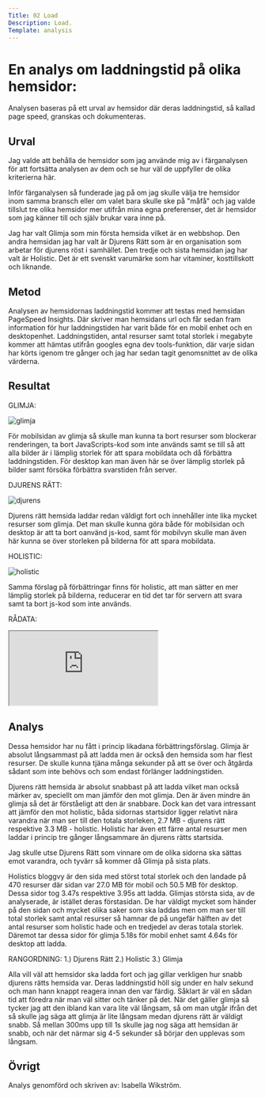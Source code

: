 ```yaml
---
Title: 02 Load
Description: Load.
Template: analysis
---
```


En analys om laddningstid på olika hemsidor:
=======================

Analysen baseras på ett urval av hemsidor där 
deras laddningstid, så kallad page speed, granskas och dokumenteras.

Urval
-----------------------

Jag valde att behålla de hemsidor som jag använde mig av i färganalysen för att fortsätta analysen av dem och se hur väl de uppfyller de olika kriterierna här.

Inför färganalysen så funderade jag på om jag skulle välja tre hemsidor inom samma bransch eller om valet bara skulle ske på "måfå" och jag valde tillslut tre olika hemsidor mer utifrån mina egna preferenser, det är hemsidor som jag känner till och själv brukar vara inne på.

Jag har valt Glimja som min första hemsida vilket är en webbshop. Den andra hemsidan jag har valt är Djurens Rätt som är en organisation som arbetar för djurens röst i samhället. Den tredje och sista hemsidan jag har valt är Holistic. Det är ett svenskt varumärke som har vitaminer, kosttillskott och liknande.

Metod
-----------------------

Analysen av hemsidornas laddningstid kommer att testas med hemsidan PageSpeed Insights. Där skriver man hemsidans url och får sedan fram information för hur laddningstiden har varit både för en mobil enhet och en desktopenhet.
Laddningstiden, antal resurser samt total storlek i megabyte kommer att hämtas utifrån googles egna dev tools-funktion, där varje sidan har körts igenom tre gånger och jag har sedan tagit genomsnittet av de olika värderna.

Resultat
-----------------------

GLIMJA:

![glimja](%assets_url%/img/glimja_load.jpg)

För mobilsidan av glimja så skulle man kunna ta bort resurser som blockerar renderingen, ta bort JavaScripts-kod som inte används samt se till så att alla bilder är i lämplig storlek för att spara mobildata och då förbättra laddningstiden. För desktop kan man även här se över lämplig storlek på bilder samt försöka förbättra svarstiden från server.

DJURENS RÄTT:

![djurens](%assets_url%/img/djurens_load.jpg)

Djurens rätt hemsida laddar redan väldigt fort och innehåller inte lika mycket resurser som glimja. Det man skulle kunna göra både för mobilsidan och desktop är att ta bort oanvänd js-kod, samt för mobilvyn skulle man även här kunna se över storleken på bilderna för att spara mobildata.

HOLISTIC:

![holistic](%assets_url%/img/holistic_load.jpg)

Samma förslag på förbättringar finns för holistic, att man sätter en mer lämplig storlek på bilderna, reducerar en tid det tar för servern att svara samt ta bort js-kod som inte används.

RÅDATA:
<iframe class="tabell" src="https://docs.google.com/spreadsheets/d/e/2PACX-1vROm90H3iHw_SVMsmnxPmwYUHnHhXkKHXn5vrjcVu2E_Z6048Y4HsBaWC25Jg8l9rHazAGv3xz_hu4A/pubhtml?gid=0&amp;single=true&amp;widget=true&amp;headers=false"></iframe>

Analys
-----------------------

Dessa hemsidor har nu fått i princip likadana förbättringsförslag. Glimja är absolut långsammast på att ladda men är också den hemsida som har flest resurser. De skulle kunna tjäna många sekunder på att se över och åtgärda sådant som inte behövs och som endast förlänger laddningstiden.

Djurens rätt hemsida är absolut snabbast på att ladda vilket man också märker av, speciellt om man jämför den mot glimja. Den är även mindre än glimja så det är förståeligt att den är snabbare. Dock kan det vara intressant att jämför den mot holistic, båda sidornas startsidor ligger relativt nära varandra när man ser till den totala storleken, 2.7 MB - djurens rätt respektive 3.3 MB - holistic. Holistic har även ett färre antal resurser men laddar i princip tre gånger långsammare än djurens rätts startsida.

Jag skulle utse Djurens Rätt som vinnare om de olika sidorna ska sättas emot varandra, och tyvärr så kommer då Glimja på sista plats. 

Holistics bloggvy är den sida med störst total storlek och den landade på 470 resurser där sidan var 27.0 MB för mobil och 50.5 MB för desktop. Dessa sidor tog 3.47s respektive 3.95s att ladda. Glimjas största sida, av de analyserade, är istället deras förstasidan. De har väldigt mycket som händer på den sidan och mycket olika saker som ska laddas men om man ser till total storlek samt antal resurser så hamnar de på ungefär hälften av det antal resurser som holistic hade och en tredjedel av deras totala storlek. Däremot tar dessa sidor för glimja 5.18s för mobil enhet samt 4.64s för desktop att ladda.

RANGORDNING:
1.) Djurens Rätt
2.) Holistic
3.) Glimja

Alla vill väl att hemsidor ska ladda fort och jag gillar verkligen hur snabb djurens rätts hemsida var. Deras laddningstid höll sig under en halv sekund och man hann knappt reagera innan den var färdig. Såklart är väl en sådan tid att föredra när man väl sitter och tänker på det.
När det gäller glimja så tycker jag att den ibland kan vara lite väl långsam, så om man utgår ifrån det så skulle jag säga att glimja är lite långsam medan djurens rätt är väldigt snabb.
Så mellan 300ms upp till 1s skulle jag nog säga att hemsidan är snabb, och när det närmar sig 4-5 sekunder så börjar den upplevas som långsam.

Övrigt
-----------------------

Analys genomförd och skriven av: Isabella Wikström.
